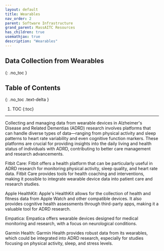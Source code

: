```yaml
---
layout: default
title: Wearables
nav_order: 2	
parent: Software Infrastructure
grand_parent: MassAITC Resources
has_children: true
usemathjax: true
description: "Wearables"
---
```

## Data Collection from Wearables
{: .no_toc }

## Table of Contents
{: .no_toc .text-delta }

1. TOC
{:toc}
---
Collecting and managing data from wearable devices in Alzheimer's Disease and Related Dementias (ADRD) research involves platforms that can handle diverse types of data—ranging from physical activity and sleep patterns to heart rate variability and even cognitive function markers. These platforms are crucial for providing insights into the daily living and health status of individuals with ADRD, contributing to better care management and research advancements. 

Fitbit Care: Fitbit offers a health platform that can be particularly useful in ADRD research for monitoring physical activity, sleep quality, and heart rate data. Fitbit Care provides tools for health coaching and interventions, making it possible to integrate wearable device data into patient care and research studies.

Apple HealthKit: Apple's HealthKit allows for the collection of health and fitness data from Apple Watch and other compatible devices. It also provides cognitive health assessments through third-party apps, making it a valuable tool for ADRD research.

Empatica: Empatica offers wearable devices designed for medical monitoring and research, with a focus on neurological conditions. 

Garmin Health: Garmin Health provides robust data from its wearables, which could be integrated into ADRD research, especially for studies focusing on physical activity, sleep, and stress levels.
